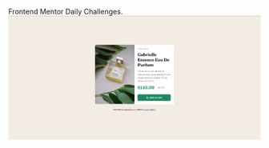 Frontend Mentor Daily Challenges.
![Logo do Markdown](https://github.com/lcsheerdt/01_daily_frontendMentor/blob/main/01_daily_frontendMentor.png)
